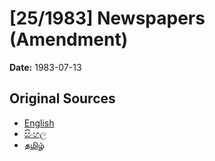 # [25/1983] Newspapers (Amendment)

**Date:** 1983-07-13

## Original Sources

- [English](https://documents.gov.lk/view/acts/1983/7/25-1983_E.pdf)
- [සිංහල](https://documents.gov.lk/view/acts/1983/7/25-1983_S.pdf)
- [தமிழ்](https://documents.gov.lk/view/acts/1983/7/25-1983_T.pdf)
